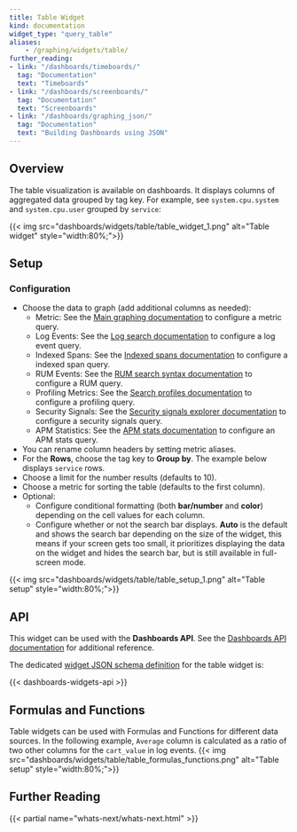 ```yaml
---
title: Table Widget
kind: documentation
widget_type: "query_table"
aliases:
    - /graphing/widgets/table/
further_reading:
- link: "/dashboards/timeboards/"
  tag: "Documentation"
  text: "Timeboards"
- link: "/dashboards/screenboards/"
  tag: "Documentation"
  text: "Screenboards"
- link: "/dashboards/graphing_json/"
  tag: "Documentation"
  text: "Building Dashboards using JSON"
---
```


## Overview

The table visualization is available on dashboards. It displays columns of aggregated data grouped by tag key. For example, see `system.cpu.system` and `system.cpu.user` grouped by `service`:

{{< img src="dashboards/widgets/table/table_widget_1.png" alt="Table widget" style="width:80%;">}}

## Setup

### Configuration

* Choose the data to graph (add additional columns as needed):
  * Metric: See the [Main graphing documentation][1] to configure a metric query.
  * Log Events: See the [Log search documentation][2] to configure a log event query.
  * Indexed Spans: See the [Indexed spans documentation][3] to configure a indexed span query.
  * RUM Events: See the [RUM search syntax documentation][4] to configure a RUM query.
  * Profiling Metrics: See the [Search profiles documentation][5] to configure a profiling query.
  * Security Signals: See the [Security signals explorer documentation][6] to configure a security signals query.
  * APM Statistics: See the [APM stats documentation][7] to configure an APM stats query.
* You can rename column headers by setting metric aliases.
* For the **Rows**, choose the tag key to **Group by**. The example below displays `service` rows.
* Choose a limit for the number results (defaults to 10).
* Choose a metric for sorting the table (defaults to the first column).
* Optional: 
  * Configure conditional formatting (both **bar/number** and **color**) depending on the cell values for each column.
  * Configure whether or not the search bar displays. **Auto** is the default and shows the search bar depending on the size of the widget, this means if your screen gets too small, it prioritizes displaying the data on the widget and hides the search bar, but is still available in full-screen mode.

{{< img src="dashboards/widgets/table/table_setup_1.png" alt="Table setup" style="width:80%;">}}

## API

This widget can be used with the **Dashboards API**. See the [Dashboards API documentation][8] for additional reference.

The dedicated [widget JSON schema definition][9] for the table widget is:

{{< dashboards-widgets-api >}}

## Formulas and Functions

Table widgets can be used with Formulas and Functions for different data sources. In the following example, `Average` column is calculated as a ratio of two other columns for the `cart_value` in log events.
{{< img src="dashboards/widgets/table/table_formulas_functions.png" alt="Table setup" style="width:80%;">}}

## Further Reading

{{< partial name="whats-next/whats-next.html" >}}

[1]: /dashboards/querying/#configuring-a-graph
[2]: /logs/search_syntax/
[3]: /tracing/trace_search_and_analytics/query_syntax/
[4]: /real_user_monitoring/explorer/search/#search-syntax
[5]: /tracing/profiler/search_profiles
[6]: /security_monitoring/explorer/
[7]: /dashboards/querying/#configuring-an-apm-stats-graph
[8]: /api/v1/dashboards/
[9]: /dashboards/graphing_json/widget_json/
